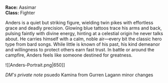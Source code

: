 **Race:** Aasimar  
**Class:** Fighter

Anders is a quiet but striking figure, wielding twin pikes with effortless grace and deadly precision. Glowing blue tattoos trace his arms and back, pulsing faintly with divine energy, hinting at a celestial origin he never talks about. He carries himself with a calm, noble air—every bit the classic hero type from bard songs. While little is known of his past, his kind demeanor and willingness to protect others earn fast trust. In battle or around the campfire, Anders feels like someone destined for greatness.


![[Anders-Portrait.png|650]]

*DM's private note*
psuedo Kamina from Gurren Lagann minor changes